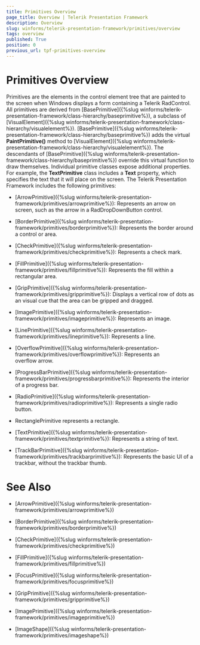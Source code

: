```yaml
---
title: Primitives Overview
page_title: Overview | Telerik Presentation Framework
description: Overview
slug: winforms/telerik-presentation-framework/primitives/overview
tags: overview
published: True
position: 0
previous_url: tpf-primitives-overview
---
```


# Primitives Overview

Primitives are the elements in the control element tree that are painted to the screen when Windows displays a form containing a Telerik RadControl. All primitives are derived from [BasePrimitive]({%slug winforms/telerik-presentation-framework/class-hierarchy/baseprimitive%}), a  subclass of [VisualElement]({%slug winforms/telerik-presentation-framework/class-hierarchy/visualelement%}). [BasePrimitive]({%slug winforms/telerik-presentation-framework/class-hierarchy/baseprimitive%}) adds the virtual  __PaintPrimitive()__ method to [VisualElement]({%slug winforms/telerik-presentation-framework/class-hierarchy/visualelement%}). The descendants of [BasePrimitive]({%slug winforms/telerik-presentation-framework/class-hierarchy/baseprimitive%}) override this virtual function to draw themselves. Individual primitive classes expose additional properties. For example, the __TextPrimitive__ class includes a __Text__ property, which specifies the text that it will place on the screen. The Telerik Presentation Framework includes the following primitives:
        

* [ArrowPrimitive]({%slug winforms/telerik-presentation-framework/primitives/arrowprimitive%}): Represents an arrow on screen, such as the arrow in a RadDropDownButton control.
          

* [BorderPrimitive]({%slug winforms/telerik-presentation-framework/primitives/borderprimitive%}): Represents the border around a control or area.
          

* [CheckPrimitive]({%slug winforms/telerik-presentation-framework/primitives/checkprimitive%}): Represents a check mark.
          

* [FillPrimitive]({%slug winforms/telerik-presentation-framework/primitives/fillprimitive%}): Represents the fill within a rectangular area.
          

* [GripPrimitive]({%slug winforms/telerik-presentation-framework/primitives/gripprimitive%}): Displays a vertical row of dots as an visual cue that the area can be gripped and dragged.
          

* [ImagePrimitive]({%slug winforms/telerik-presentation-framework/primitives/imageprimitive%}): Represents an image.
          

* [LinePrimitive]({%slug winforms/telerik-presentation-framework/primitives/lineprimitive%}): Represents a line.
          

* [OverflowPrimitive]({%slug winforms/telerik-presentation-framework/primitives/overflowprimitive%}): Represents an overflow arrow. 
          

* [ProgressBarPrimitive]({%slug winforms/telerik-presentation-framework/primitives/progressbarprimitive%}): Represents the interior of a progress bar.
          

* [RadioPrimitive]({%slug winforms/telerik-presentation-framework/primitives/radioprimitive%}): Represents a single radio button.
          

* RectanglePrimitive represents a rectangle.
          

* [TextPrimitive]({%slug winforms/telerik-presentation-framework/primitives/textprimitive%}): Represents a string of text.
          

* [TrackBarPrimitive]({%slug winforms/telerik-presentation-framework/primitives/trackbarprimitive%}): Represents the basic UI of a trackbar, without the trackbar thumb.
          

# See Also
* [ArrowPrimitive]({%slug winforms/telerik-presentation-framework/primitives/arrowprimitive%})

* [BorderPrimitive]({%slug winforms/telerik-presentation-framework/primitives/borderprimitive%})

* [CheckPrimitive]({%slug winforms/telerik-presentation-framework/primitives/checkprimitive%})

* [FillPrimitive]({%slug winforms/telerik-presentation-framework/primitives/fillprimitive%})

* [FocusPrimitive]({%slug winforms/telerik-presentation-framework/primitives/focusprimitive%})

* [GripPrimitive]({%slug winforms/telerik-presentation-framework/primitives/gripprimitive%})

* [ImagePrimitive]({%slug winforms/telerik-presentation-framework/primitives/imageprimitive%})

* [ImageShape]({%slug winforms/telerik-presentation-framework/primitives/imageshape%})

